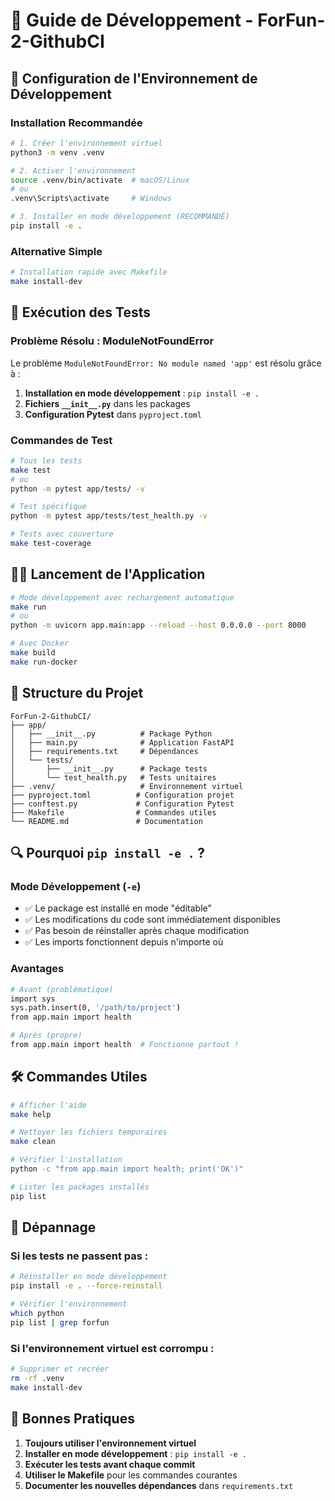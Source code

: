 # 🚀 Guide de Développement - ForFun-2-GithubCI

## 🔧 Configuration de l'Environnement de Développement

### **Installation Recommandée**

```bash
# 1. Créer l'environnement virtuel
python3 -m venv .venv

# 2. Activer l'environnement
source .venv/bin/activate  # macOS/Linux
# ou
.venv\Scripts\activate     # Windows

# 3. Installer en mode développement (RECOMMANDÉ)
pip install -e .
```

### **Alternative Simple**

```bash
# Installation rapide avec Makefile
make install-dev
```

## 🧪 Exécution des Tests

### **Problème Résolu : ModuleNotFoundError**

Le problème `ModuleNotFoundError: No module named 'app'` est résolu grâce à :

1. **Installation en mode développement** : `pip install -e .`
2. **Fichiers `__init__.py`** dans les packages
3. **Configuration Pytest** dans `pyproject.toml`

### **Commandes de Test**

```bash
# Tous les tests
make test
# ou
python -m pytest app/tests/ -v

# Test spécifique
python -m pytest app/tests/test_health.py -v

# Tests avec couverture
make test-coverage
```

## 🏃‍♂️ Lancement de l'Application

```bash
# Mode développement avec rechargement automatique
make run
# ou
python -m uvicorn app.main:app --reload --host 0.0.0.0 --port 8000

# Avec Docker
make build
make run-docker
```

## 📁 Structure du Projet

```
ForFun-2-GithubCI/
├── app/
│   ├── __init__.py          # Package Python
│   ├── main.py              # Application FastAPI
│   ├── requirements.txt     # Dépendances
│   └── tests/
│       ├── __init__.py      # Package tests
│       └── test_health.py   # Tests unitaires
├── .venv/                   # Environnement virtuel
├── pyproject.toml          # Configuration projet
├── conftest.py             # Configuration Pytest
├── Makefile                # Commandes utiles
└── README.md               # Documentation
```

## 🔍 Pourquoi `pip install -e .` ?

### **Mode Développement (`-e`)**
- ✅ Le package est installé en mode "éditable"
- ✅ Les modifications du code sont immédiatement disponibles
- ✅ Pas besoin de réinstaller après chaque modification
- ✅ Les imports fonctionnent depuis n'importe où

### **Avantages**
```bash
# Avant (problématique)
import sys
sys.path.insert(0, '/path/to/project')
from app.main import health

# Après (propre)
from app.main import health  # Fonctionne partout !
```

## 🛠️ Commandes Utiles

```bash
# Afficher l'aide
make help

# Nettoyer les fichiers temporaires
make clean

# Vérifier l'installation
python -c "from app.main import health; print('OK')"

# Lister les packages installés
pip list
```

## 🚨 Dépannage

### **Si les tests ne passent pas :**
```bash
# Réinstaller en mode développement
pip install -e . --force-reinstall

# Vérifier l'environnement
which python
pip list | grep forfun
```

### **Si l'environnement virtuel est corrompu :**
```bash
# Supprimer et recréer
rm -rf .venv
make install-dev
```

## 🎯 Bonnes Pratiques

1. **Toujours utiliser l'environnement virtuel**
2. **Installer en mode développement** : `pip install -e .`
3. **Exécuter les tests avant chaque commit**
4. **Utiliser le Makefile** pour les commandes courantes
5. **Documenter les nouvelles dépendances** dans `requirements.txt`
